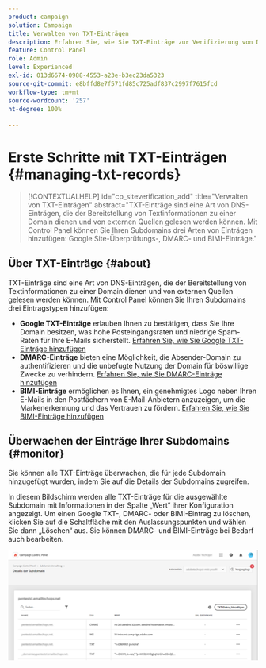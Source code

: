 ```yaml
---
product: campaign
solution: Campaign
title: Verwalten von TXT-Einträgen
description: Erfahren Sie, wie Sie TXT-Einträge zur Verifizierung von Domain-Besitz verwalten können.
feature: Control Panel
role: Admin
level: Experienced
exl-id: 013d6674-0988-4553-a23e-b3ec23da5323
source-git-commit: e8bffd8e7f571fd85c725adf837c2997f7615fcd
workflow-type: tm+mt
source-wordcount: '257'
ht-degree: 100%

---
```


# Erste Schritte mit TXT-Einträgen {#managing-txt-records}

>[!CONTEXTUALHELP]
>id="cp_siteverification_add"
>title="Verwalten von TXT-Einträgen"
>abstract="TXT-Einträge sind eine Art von DNS-Einträgen, die der Bereitstellung von Textinformationen zu einer Domain dienen und von externen Quellen gelesen werden können. Mit Control Panel können Sie Ihren Subdomains drei Arten von Einträgen hinzufügen: Google Site-Überprüfungs-, DMARC- und BIMI-Einträge."

## Über TXT-Einträge {#about}

TXT-Einträge sind eine Art von DNS-Einträgen, die der Bereitstellung von Textinformationen zu einer Domain dienen und von externen Quellen gelesen werden können. Mit Control Panel können Sie Ihren Subdomains drei Eintragstypen hinzufügen:

* **Google TXT-Einträge** erlauben Ihnen zu bestätigen, dass Sie Ihre Domain besitzen, was hohe Posteingangsraten und niedrige Spam-Raten für Ihre E-Mails sicherstellt. [Erfahren Sie, wie Sie Google TXT-Einträge hinzufügen](managing-txt-records.md)
* **DMARC-Einträge** bieten eine Möglichkeit, die Absender-Domain zu authentifizieren und die unbefugte Nutzung der Domain für böswillige Zwecke zu verhindern. [Erfahren Sie, wie Sie DMARC-Einträge hinzufügen](dmarc.md)
* **BIMI-Einträge** ermöglichen es Ihnen, ein genehmigtes Logo neben Ihren E-Mails in den Postfächern von E-Mail-Anbietern anzuzeigen, um die Markenerkennung und das Vertrauen zu fördern. [Erfahren Sie, wie Sie BIMI-Einträge hinzufügen](bimi.md)

## Überwachen der Einträge Ihrer Subdomains {#monitor}

Sie können alle TXT-Einträge überwachen, die für jede Subdomain hinzugefügt wurden, indem Sie auf die Details der Subdomains zugreifen.

In diesem Bildschirm werden alle TXT-Einträge für die ausgewählte Subdomain mit Informationen in der Spalte „Wert“ ihrer Konfiguration angezeigt. Um einen Google TXT-, DMARC- oder BIMI-Eintrag zu löschen, klicken Sie auf die Schaltfläche mit den Auslassungspunkten und wählen Sie dann „Löschen“ aus. Sie können DMARC- und BIMI-Einträge bei Bedarf auch bearbeiten.

![](assets/txt-records.png)
